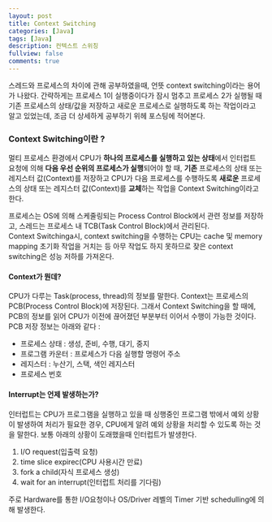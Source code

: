 ```yaml
---
layout: post
title: Context Switching
categories: [Java]
tags: [Java]
description: 컨텍스트 스위칭
fullview: false
comments: true
---
```

스레드와 프로세스의 차이에 관해 공부하였을때, 언뜻 context switching이라는 용어가 나왔다. 간략하게는  프로세스 1이 실행중이다가 잠시 멈추고 프로세스 2가 실행될 때 기존 프로세스의 상태/값을 저장하고 새로운 프로세스로 실행하도록 하는 작업이라고 알고 있었는데, 조금 더 상세하게 공부하기 위헤 포스팅에 적어본다.

### Context Switching이란 ? 
멀티 프로세스 환경에서 CPU가 **하나의 프로세스를 실행하고 있는 상태**에서 인터럽트 요청에 의해 **다음 우선 순위의 프로세스가 실행**되어야 할 때, **기존** 프로세스의 상태 또는 레지스터 값(Context)를 저장하고 CPU가 다음 프로세스를 수행하도록 **새로운** 프로세스의 상태 또는 레지스터 값(Context)를 **교체**하는 작업을 Context Switching이라고 한다.

프로세스는 OS에 의해 스케줄링되는 Process Control Block에서 관련 정보를 저장하고, 스레드는 프로세스 내 TCB(Task Control Block)에서 관리된다.  
Context Switchinga시, context switching을 수행하는 CPU는 cache 및 memory mapping 초기화 작업을 거치는 등 아무 작업도 하지 못하므로 잦은 context switching은 성능 저하를 가져온다.  

#### Context가 뭔데?
CPU가 다루는 Task(process, thread)의 정보를 말한다. Context는 프로세스의 PCB(Process Control Block)에 저장된다. 그래서 Context Switching을 할 때에, PCB의 정보를 읽어 CPU가 이전에 끊어졌던 부분부터 이어서 수행이 가능한 것이다.  
PCB 저장 정보는 아래와 같다 :
+  프로세스 상태 : 생성, 준비, 수행, 대기, 중지 
+  프로그램 카운터 : 프로세스가 다음 실행할 명령어 주소  
+  레지스터 : 누산기, 스택, 색인 레지스터 
+  프로세스 번호  


#### Interrupt는 언제 발생하는가?
인터럽트는 CPU가 프로그램을 실행하고 있을 때 싱행중인 프로그램 밖에서 예외 상황이 발생하여 처리가 필요한 경우, CPU에게 알려 예외 상황을 처리할 수 있도록 하는 것을 말한다. 보통 아래의 상황이 도래했을때 인터럽트가 발생한다.  
1. I/O request(입출력 요청) 
2. time slice expirec(CPU 사용시간 만료)  
3. fork a child(자식 프로세스 생성)  
4. wait for an interrupt(인터럽트 처리를 기다림)

주로 Hardware를 통한 I/O요청이나 OS/Driver 레벨의 Timer 기반 schedulling에 의해 발생한다.